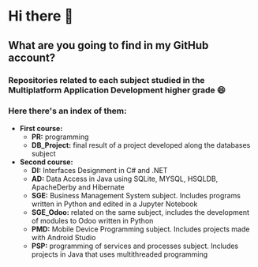 # Hi there 👋
## What are you going to find in my GitHub account?
### Repositories related to each subject studied in the Multiplatform Application Development higher grade 😄
### Here there's an index of them:
- **First course:**
  - **PR:** programming
  - **DB_Project:** final result of a project developed along the databases subject
- **Second course:**
  - **DI:** Interfaces Designment in C# and .NET
  - **AD:** Data Access in Java using SQLite, MYSQL, HSQLDB, ApacheDerby and Hibernate
  - **SGE:** Business Management System subject. Includes programs written in Python and edited in a Jupyter Notebook
  - **SGE_Odoo:** related on the same subject, includes the development of modules to Odoo written in Python
  - **PMD:** Mobile Device Programming subject. Includes projects made with Android Studio
  - **PSP:** programming of services and processes subject. Includes projects in Java that uses multithreaded programming
<!--
**AAusa/AAusa** is a ✨ _special_ ✨ repository because its `README.md` (this file) appears on your GitHub profile.

Here are some ideas to get you started:

- 🔭 I’m currently working on ...
- 🌱 I’m currently learning ...
- 👯 I’m looking to collaborate on ...
- 🤔 I’m looking for help with ...
- 💬 Ask me about ...
- 📫 How to reach me: ...
- 😄 Pronouns: ...
- ⚡ Fun fact: ...
-->

